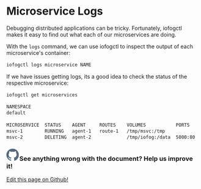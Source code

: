 # Microservice Logs

Debugging distributed applications can be tricky. Fortunately, iofogctl makes it easy to find out what each of our microservices are doing.

With the `logs` command, we can use iofogctl to inspect the output of each microservice's container:

```bash
iofogctl logs microservice NAME
```

If we have issues getting logs, its a good idea to check the status of the respective microservice:

```bash
iofogctl get microservices
```

```plain
NAMESPACE
default

MICROSERVICE  STATUS    AGENT     ROUTES    VOLUMES           PORTS
msvc-1        RUNNING   agent-1   route-1   /tmp/msvc:/tmp
msvc-2        DELETING  agent-2             /tmp/iofog:/data  5000:80
```

<aside class="notifications contribute">
  <h3><img src="/images/icos/ico-github.svg" alt="">See anything wrong with the document? Help us improve it!</h3>
  <a href="https://github.com/eclipse-iofog/iofog.org/edit/develop/content/docs/2/microservices/microservice-logs.md"
    target="_blank">
    <p>Edit this page on Github!</p>
  </a>
</aside>
